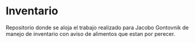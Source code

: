 Inventario
==========
Repositorio donde se aloja el trabajo realizado para Jacobo Gontovnik de manejo de inventario con aviso de alimentos
que estan por perecer.
